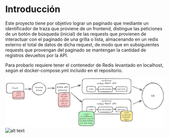 # Introducción

Este proyecto tiene por objetivo lograr un paginado que mediante un identificador de traza que proviene de un frontend, distingue las peticiones de un botón de búsqueda (inicial) de las requests que provienen de interactuar con el paginado de una grilla o lista, almacenando en un redis externo el total de datos de dicha request, de modo que en subsiguientes requests que provengan del paginado se mantengan la cantidad de registros devueltos por la API.

Para probarlo requiere tener el contenedor de Redis levantado en localhost, según el docker-compose.yml incluido en el repositorio.

![alt text](<Cache + Paginado desde el FRONT con escenarios.png>)
![alt text](<Cache + Paginado.png>)